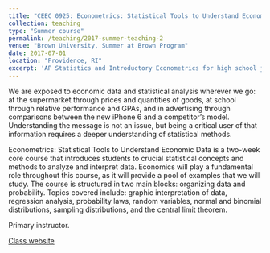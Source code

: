 ```yaml
---
title: "CEEC 0925: Econometrics: Statistical Tools to Understand Economic Data"
collection: teaching
type: "Summer course"
permalink: /teaching/2017-summer-teaching-2
venue: "Brown University, Summer at Brown Program"
date: 2017-07-01
location: "Providence, RI"
excerpt: 'AP Statistics and Introductory Econometrics for high school juniors and seniors. '
---
```


We are exposed to economic data and statistical analysis wherever we go: at the supermarket through prices and quantities of goods, at school through relative performance and GPAs, and in advertising through comparisons between the new iPhone 6 and a competitor’s model. Understanding the message is not an issue, but being a critical user of that information requires a deeper understanding of statistical methods.

Econometrics: Statistical Tools to Understand Economic Data is a two-week core course that introduces students to crucial statistical concepts and methods to analyze and interpret data. Economics will play a fundamental role throughout this course, as it will provide a pool of examples that we will study. The course is structured in two main blocks: organizing data and probability. Topics covered include: graphic interpretation of data, regression analysis, probability laws, random variables, normal and binomial distributions, sampling distributions, and the central limit theorem.

Primary instructor.

[Class website](https://www.brown.edu/academics/pre-college/catalog/course.php?course_code=CEEC0925)
